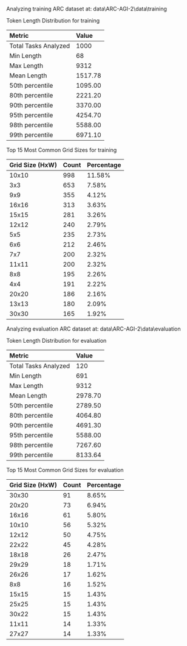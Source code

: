 Analyzing training ARC dataset at: data\ARC-AGI-2\data\training

Token Length Distribution for training

| Metric | Value |
| :--- | :--- |
| Total Tasks Analyzed | 1000 |
| Min Length | 68 |
| Max Length | 9312 |
| Mean Length | 1517.78 |
| 50th percentile | 1095.00 |
| 80th percentile | 2221.20 |
| 90th percentile | 3370.00 |
| 95th percentile | 4254.70 |
| 98th percentile | 5588.00 |
| 99th percentile | 6971.10 |

Top 15 Most Common Grid Sizes for training

| Grid Size (HxW) | Count | Percentage |
| :--- | :--- | :--- |
| 10x10 | 998 | 11.58% |
| 3x3 | 653 | 7.58% |
| 9x9 | 355 | 4.12% |
| 16x16 | 313 | 3.63% |
| 15x15 | 281 | 3.26% |
| 12x12 | 240 | 2.79% |
| 5x5 | 235 | 2.73% |
| 6x6 | 212 | 2.46% |
| 7x7 | 200 | 2.32% |
| 11x11 | 200 | 2.32% |
| 8x8 | 195 | 2.26% |
| 4x4 | 191 | 2.22% |
| 20x20 | 186 | 2.16% |
| 13x13 | 180 | 2.09% |
| 30x30 | 165 | 1.92% |

Analyzing evaluation ARC dataset at: data\ARC-AGI-2\data\evaluation

Token Length Distribution for evaluation

| Metric | Value |
| :--- | :--- |
| Total Tasks Analyzed | 120 |
| Min Length | 691 |
| Max Length | 9312 |
| Mean Length | 2978.70 |
| 50th percentile | 2789.50 |
| 80th percentile | 4064.80 |
| 90th percentile | 4691.30 |
| 95th percentile | 5588.00 |
| 98th percentile | 7267.60 |
| 99th percentile | 8133.64 |

Top 15 Most Common Grid Sizes for evaluation
     
| Grid Size (HxW) | Count | Percentage |
| :--- | :--- | :--- |
| 30x30 | 91 | 8.65% |
| 20x20 | 73 | 6.94% |
| 16x16 | 61 | 5.80% |
| 10x10 | 56 | 5.32% |
| 12x12 | 50 | 4.75% |
| 22x22 | 45 | 4.28% |
| 18x18 | 26 | 2.47% |
| 29x29 | 18 | 1.71% |
| 26x26 | 17 | 1.62% |
| 8x8 | 16 | 1.52% |
| 15x15 | 15 | 1.43% |
| 25x25 | 15 | 1.43% |
| 30x22 | 15 | 1.43% |
| 11x11 | 14 | 1.33% |
| 27x27 | 14 | 1.33% |
